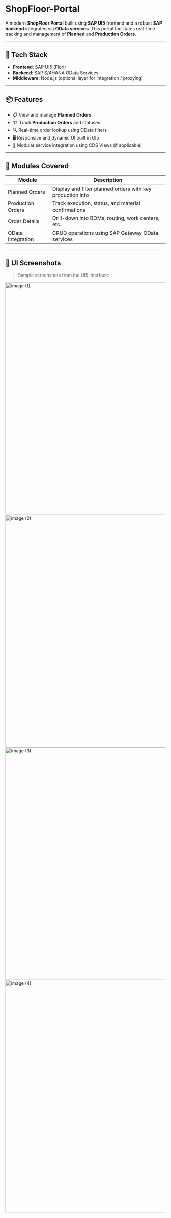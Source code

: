 # ShopFloor-Portal

A modern **ShopFloor Portal** built using **SAP UI5** frontend and a robust **SAP backend** integrated via **OData services**. This portal facilitates real-time tracking and management of **Planned** and **Production Orders**.

---

## 🚀 Tech Stack

- **Frontend**: SAP UI5 (Fiori)
- **Backend**: SAP S/4HANA OData Services
- **Middleware**: Node.js (optional layer for integration / proxying)

---

## 📦 Features

- 📋 View and manage **Planned Orders**
- 🏗️ Track **Production Orders** and statuses
- 🔍 Real-time order lookup using OData filters
- 🖥️ Responsive and dynamic UI built in UI5
- 🧠 Modular service integration using CDS Views (if applicable)

---

## 🎯 Modules Covered

| Module | Description |
|--------|-------------|
| Planned Orders | Display and filter planned orders with key production info |
| Production Orders | Track execution, status, and material confirmations |
| Order Details | Drill-down into BOMs, routing, work centers, etc. |
| OData Integration | CRUD operations using SAP Gateway OData services |

---

## 📸 UI Screenshots

> Sample screenshots from the UI5 interface:

<img width="1366" height="728" alt="image (1)" src="https://github.com/user-attachments/assets/a27dfefb-05b4-49f1-b98d-1de279b9ae75" />
<br/>
<img width="1366" height="728" alt="image (2)" src="https://github.com/user-attachments/assets/702293e1-a83a-4f34-b6fa-786a5ae634b9" />
<br/>
<img width="1366" height="728" alt="image (3)" src="https://github.com/user-attachments/assets/9985f1ed-1dc4-4ccd-bc88-2c38f5ba59a5" />
<br/>
<img width="1366" height="728" alt="image (4)" src="https://github.com/user-attachments/assets/995a4fd6-1194-4c41-8c77-adb65f87496b" />
